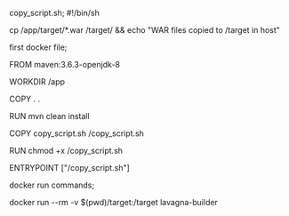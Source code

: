 copy_script.sh;
#!/bin/sh

cp /app/target/*.war /target/ && echo "WAR files copied to /target in host"


first docker file;

FROM maven:3.6.3-openjdk-8

WORKDIR /app

COPY . .

RUN mvn clean install

COPY copy_script.sh /copy_script.sh

RUN chmod +x /copy_script.sh

ENTRYPOINT ["/copy_script.sh"]

docker run commands;

docker run --rm -v $(pwd)/target:/target lavagna-builder
